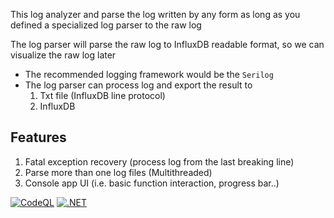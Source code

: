 This log analyzer and parse the log written by any form as long as you defined a specialized log parser to the raw log

The log parser will parse the raw log to InfluxDB readable format, so we can visualize the raw log later

- The recommended logging framework would be the `Serilog`
- The log parser can process log and export the result to 
    1. Txt file (InfluxDB line protocol)
    2. InfluxDB

## Features ##
1. Fatal exception recovery (process log from the last breaking line)
2. Parse more than one log files (Multithreaded)
3. Console app UI (i.e. basic function interaction, progress bar..)

[![CodeQL](https://github.com/vinsonyip/Log-Analyzer/actions/workflows/github-code-scanning/codeql/badge.svg)](https://github.com/vinsonyip/Log-Analyzer/actions/workflows/github-code-scanning/codeql)
[![.NET](https://github.com/vinsonyip/Log-Analyzer/actions/workflows/dotnet.yml/badge.svg)](https://github.com/vinsonyip/Log-Analyzer/actions/workflows/dotnet.yml)
